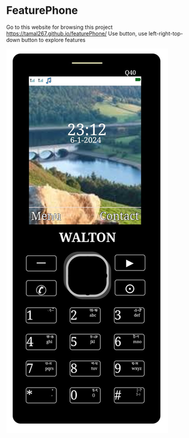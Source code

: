 # FeaturePhone

Go to this website for browsing this project https://tamal267.github.io/featurePhone/
Use button, use left-right-top-down button to explore features

[![Video](https://github.com/Tamal267/featurePhone/blob/master/featurePhonePic.jpg?raw=true)](https://youtu.be/8gsKcKBFXAU)
